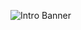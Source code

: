 ![Intro Banner](https://raw.githubusercontent.com/adamespii/adamespii/master/images/adamespi-banner.gif)
